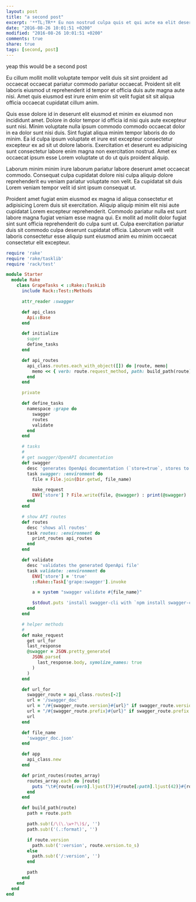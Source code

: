 ```yaml
---
layout: post
title: "a second post"
excerpt: '**TL;TR** Eu non nostrud culpa quis et qui aute ea elit deserunt officia.'
date: "2016-08-26 10:01:51 +0200"
modified: "2016-08-26 10:01:51 +0200"
comments: true
share: true
tags: [second, post]
---
```


yeap this would be a second post

Eu cillum mollit mollit voluptate tempor velit duis sit sint proident ad occaecat occaecat pariatur commodo pariatur occaecat. Proident sit elit laboris eiusmod ut reprehenderit id tempor et officia duis aute magna aute nisi. Amet quis eiusmod est irure enim enim sit velit fugiat sit sit aliqua officia occaecat cupidatat cillum anim.

Quis esse dolore id in deserunt elit eiusmod et minim ex eiusmod non incididunt amet. Dolore in dolor tempor id officia id nisi quis aute excepteur sunt nisi. Minim voluptate nulla ipsum commodo commodo occaecat dolor in ea dolor sunt nisi duis. Sint fugiat aliqua minim tempor laboris do do minim. Ea id culpa ipsum voluptate et irure est excepteur consectetur excepteur ex ad sit ut dolore laboris. Exercitation et deserunt eu adipisicing sunt consectetur labore enim magna non exercitation nostrud. Amet ex occaecat ipsum esse Lorem voluptate ut do ut quis proident aliquip.

Laborum minim minim irure laborum pariatur labore deserunt amet occaecat commodo. Consequat culpa cupidatat dolore nisi culpa aliquip dolore reprehenderit eu veniam pariatur voluptate non velit. Ea cupidatat sit duis Lorem veniam tempor velit id sint ipsum consequat ut.

Proident amet fugiat enim eiusmod ex magna id aliqua consectetur et adipisicing Lorem duis sit exercitation. Aliquip aliquip minim elit nisi aute cupidatat Lorem excepteur reprehenderit. Commodo pariatur nulla est sunt labore magna fugiat veniam esse magna qui. Ex mollit ad mollit dolor fugiat sint sunt officia reprehenderit do culpa sunt ut. Culpa exercitation pariatur duis sit commodo culpa deserunt cupidatat officia. Laborum velit velit laboris consectetur esse aliquip sunt eiusmod anim eu minim occaecat consectetur elit excepteur.

```ruby
require 'rake'
require 'rake/tasklib'
require 'rack/test'

module Starter
  module Rake
    class GrapeTasks < ::Rake::TaskLib
      include Rack::Test::Methods

      attr_reader :swagger

      def api_class
        Api::Base
      end

      def initialize
        super
        define_tasks
      end

      def api_routes
        api_class.routes.each_with_object([]) do |route, memo|
          memo << { verb: route.request_method, path: build_path(route), description: route.description }
        end
      end

      private

      def define_tasks
        namespace :grape do
          swagger
          routes
          validate
        end
      end

      # tasks
      #
      # get swagger/OpenAPI documentation
      def swagger
        desc 'generates OpenApi documentation (`store=true`, stores to FS)'
        task swagger: :environment do
          file = File.join(Dir.getwd, file_name)

          make_request
          ENV['store'] ? File.write(file, @swagger) : print(@swagger)
        end
      end

      # show API routes
      def routes
        desc 'shows all routes'
        task routes: :environment do
          print_routes api_routes
        end
      end

      def validate
        desc 'validates the generated OpenApi file'
        task validate: :environment do
          ENV['store'] = 'true'
          ::Rake::Task['grape:swagger'].invoke

          a = system "swagger validate #{file_name}"

          $stdout.puts 'install swagger-cli with `npm install swagger-cli -g`' if a.nil?
        end
      end

      # helper methods
      #
      def make_request
        get url_for
        last_response
        @swagger = JSON.pretty_generate(
          JSON.parse(
            last_response.body, symolize_names: true
          )
        )
      end

      def url_for
        swagger_route = api_class.routes[-2]
        url = '/swagger_doc'
        url = "/#{swagger_route.version}#{url}" if swagger_route.version
        url = "/#{swagger_route.prefix}#{url}" if swagger_route.prefix
        url
      end

      def file_name
        'swagger_doc.json'
      end

      def app
        api_class.new
      end

      def print_routes(routes_array)
        routes_array.each do |route|
          puts "\t#{route[:verb].ljust(7)}#{route[:path].ljust(42)}#{route[:description]}"
        end
      end

      def build_path(route)
        path = route.path

        path.sub!(/\(\.\w+?\)$/, '')
        path.sub!('(.:format)', '')

        if route.version
          path.sub!(':version', route.version.to_s)
        else
          path.sub!('/:version', '')
        end

        path
      end
    end
  end
end
```
